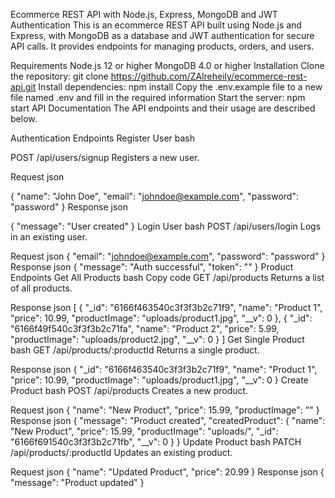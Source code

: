 Ecommerce REST API with Node.js, Express, MongoDB and JWT Authentication
This is an ecommerce REST API built using Node.js and Express, with MongoDB as a database and JWT authentication for secure API calls. It provides endpoints for managing products, orders, and users.

Requirements
Node.js 12 or higher
MongoDB 4.0 or higher
Installation
Clone the repository: git clone https://github.com/ZAlreheily/ecommerce-rest-api.git
Install dependencies: npm install
Copy the .env.example file to a new file named .env and fill in the required information
Start the server: npm start
API Documentation
The API endpoints and their usage are described below.

Authentication Endpoints
Register User
bash

POST /api/users/signup
Registers a new user.

Request
json

{
  "name": "John Doe",
  "email": "johndoe@example.com",
  "password": "password"
}
Response
json

{
  "message": "User created"
}
Login User
bash
POST /api/users/login
Logs in an existing user.

Request
json
{
  "email": "johndoe@example.com",
  "password": "password"
}
Response
json
{
  "message": "Auth successful",
  "token": "<JWT token>"
}
Product Endpoints
Get All Products
bash
Copy code
GET /api/products
Returns a list of all products.

Response
json
[
  {
    "_id": "6166f463540c3f3f3b2c71f9",
    "name": "Product 1",
    "price": 10.99,
    "productImage": "uploads/product1.jpg",
    "__v": 0
  },
  {
    "_id": "6166f49f540c3f3f3b2c71fa",
    "name": "Product 2",
    "price": 5.99,
    "productImage": "uploads/product2.jpg",
    "__v": 0
  }
]
Get Single Product
bash
GET /api/products/:productId
Returns a single product.

Response
json
{
  "_id": "6166f463540c3f3f3b2c71f9",
  "name": "Product 1",
  "price": 10.99,
  "productImage": "uploads/product1.jpg",
  "__v": 0
}
Create Product
bash
POST /api/products
Creates a new product.

Request
json
{
  "name": "New Product",
  "price": 15.99,
  "productImage": "<file upload>"
}
Response
json
{
  "message": "Product created",
  "createdProduct": {
    "name": "New Product",
    "price": 15.99,
    "productImage": "uploads/<filename>",
    "_id": "6166f691540c3f3f3b2c71fb",
    "__v": 0
  }
}
Update Product
bash
PATCH /api/products/:productId
Updates an existing product.

Request
json
{
  "name": "Updated Product",
  "price": 20.99
}
Response
json
{
  "message": "Product updated"
}
